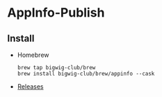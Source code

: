 # AppInfo-Publish
## Install

- Homebrew

  ```
  brew tap bigwig-club/brew
  brew install bigwig-club/brew/appinfo --cask
  ```

- [Releases](https://github.com/uclort/AppInfo-Publish/releases)
